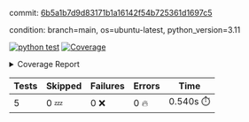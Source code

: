 commit: [6b5a1b7d9d83171b1a16142f54b725361d1697c5](https://github.com/rcmdnk/python-action-test/tree/6b5a1b7d9d83171b1a16142f54b725361d1697c5)

condition: branch=main, os=ubuntu-latest, python_version=3.11

[![python test](https://github.com/rcmdnk/python-action-test/actions/workflows/test.yml/badge.svg)](https://github.com/rcmdnk/python-action-test/actions/runs/6458653362)
<a href="https://github.com/rcmdnk/python-action-test/blob/6b5a1b7d9d83171b1a16142f54b725361d1697c5/README.md"><img alt="Coverage" src="https://img.shields.io/badge/Coverage-93%25-brightgreen.svg" /></a><details><summary>Coverage Report </summary><table><tr><th>File</th><th>Stmts</th><th>Miss</th><th>Cover</th><th>Missing</th></tr><tbody><tr><td colspan="5"><b>src/python_action_test</b></td></tr><tr><td>&nbsp; &nbsp;<a href="https://github.com/rcmdnk/python-action-test/blob/6b5a1b7d9d83171b1a16142f54b725361d1697c5/src/python_action_test/python_action_test.py">python_action_test.py</a></td><td>10</td><td>1</td><td>90%</td><td><a href="https://github.com/rcmdnk/python-action-test/blob/6b5a1b7d9d83171b1a16142f54b725361d1697c5/src/python_action_test/python_action_test.py#L15">15</a></td></tr><tr><td><b>TOTAL</b></td><td><b>14</b></td><td><b>1</b></td><td><b>93%</b></td><td>&nbsp;</td></tr></tbody></table></details>

| Tests | Skipped | Failures | Errors | Time |
| ----- | ------- | -------- | -------- | ------------------ |
| 5 | 0 :zzz: | 0 :x: | 0 :fire: | 0.540s :stopwatch: |

